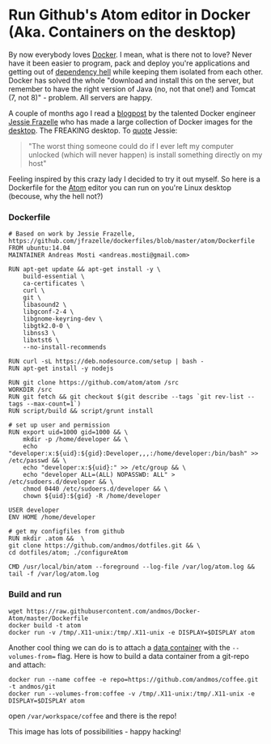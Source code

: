 Run Github's Atom editor in Docker (Aka. Containers on the desktop)
===
By now everybody loves [Docker](https://www.docker.com/). I mean, what is there not to love? Never have it been easier to program, pack and deploy you're applications and getting out of [dependency hell](https://www.youtube.com/watch?v=3N3n9FzebAA) while keeping them isolated from each other.
Docker has solved the whole "download and install this on the server, but remember to have the right version of Java (no, not that one!) and Tomcat (7, not 8)" - problem. All servers are happy.

A couple of months ago I read a [blogpost](https://blog.jessfraz.com/post/docker-containers-on-the-desktop/) by the talented Docker engineer [Jessie Frazelle](https://github.com/jfrazelle) who has made a large collection of Docker images for the [desktop](https://github.com/jfrazelle/dockerfiles).
The FREAKING desktop. To [quote](https://twitter.com/frazelledazzell/status/596345044912635904) Jessie:
>"The worst thing someone could do if I ever left my computer unlocked (which will never happen) is install something directly on my host"

Feeling inspired by this crazy lady I decided to try it out myself. So here is a Dockerfile for the [Atom](https://atom.io/) editor you can run on you're Linux desktop (becouse, why the hell not?)

### Dockerfile


    # Based on work by Jessie Frazelle, https://github.com/jfrazelle/dockerfiles/blob/master/atom/Dockerfile
    FROM ubuntu:14.04
    MAINTAINER Andreas Mosti <andreas.mosti@gmail.com>

    RUN apt-get update && apt-get install -y \
        build-essential \
        ca-certificates \
        curl \
        git \
        libasound2 \
        libgconf-2-4 \
        libgnome-keyring-dev \
        libgtk2.0-0 \
        libnss3 \
        libxtst6 \
        --no-install-recommends

    RUN curl -sL https://deb.nodesource.com/setup | bash -
    RUN apt-get install -y nodejs

    RUN git clone https://github.com/atom/atom /src
    WORKDIR /src
    RUN git fetch && git checkout $(git describe --tags `git rev-list --tags --max-count=1`)
    RUN script/build && script/grunt install

    # set up user and permission
    RUN export uid=1000 gid=1000 && \
        mkdir -p /home/developer && \
        echo "developer:x:${uid}:${gid}:Developer,,,:/home/developer:/bin/bash" >> /etc/passwd && \
        echo "developer:x:${uid}:" >> /etc/group && \
        echo "developer ALL=(ALL) NOPASSWD: ALL" > /etc/sudoers.d/developer && \
        chmod 0440 /etc/sudoers.d/developer && \
        chown ${uid}:${gid} -R /home/developer

    USER developer
    ENV HOME /home/developer

    # get my configfiles from github
    RUN mkdir .atom &&  \
    git clone https://github.com/andmos/dotfiles.git && \
    cd dotfiles/atom; ./configureAtom

    CMD /usr/local/bin/atom --foreground --log-file /var/log/atom.log && tail -f /var/log/atom.log


### Build and run

    wget https://raw.githubusercontent.com/andmos/Docker-Atom/master/Dockerfile
    docker build -t atom
    docker run -v /tmp/.X11-unix:/tmp/.X11-unix -e DISPLAY=$DISPLAY atom

Another cool thing we can do is to attach a [data container](https://docs.docker.com/userguide/dockervolumes/) with the
``--volumes-from=`` flag. Here is how to build a data container from a git-repo and attach:

    docker run --name coffee -e repo=https://github.com/andmos/coffee.git -t andmos/git
    docker run --volumes-from:coffee -v /tmp/.X11-unix:/tmp/.X11-unix -e DISPLAY=$DISPLAY atom
open ``/var/workspace/coffee`` and there is the repo!

This image has lots of possibilities - happy hacking!
